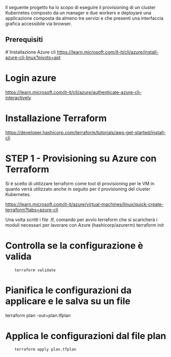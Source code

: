 Il seguente progetto ha lo scopo di eseguire il provisioning di un cluster Kubernetes composto da un manager e due workers e deployare una applicazione composta da almeno tre servizi e che presenti una interfaccia grafica accessibile via browser.

## Prerequisiti

#`Installazione Azure cli
https://learn.microsoft.com/it-it/cli/azure/install-azure-cli-linux?pivots=apt

# Login azure
https://learn.microsoft.com/it-it/cli/azure/authenticate-azure-cli-interactively

# Installazione Terraform
https://developer.hashicorp.com/terraform/tutorials/aws-get-started/install-cli

# STEP 1 - Provisioning su Azure con Terraform

Si è scelto di utilizzare terraform come tool di provisioning per le VM in quanto verrà utilizzato anche in seguito per il provisioning del cluster Kubernetes.

https://learn.microsoft.com/it-it/azure/virtual-machines/linux/quick-create-terraform?tabs=azure-cli

Una volta scritti i file .tf, comando per avvio terraform che si scaricherà i moduli necessari per lavorare con Azure (hashicorp/azurerm)
		terraform init 
		
# Controlla se la configurazione è valida
		terraform validate

# Pianifica le configurazioni da applicare e le salva su un file

   terraform plan -out=plan.tfplan

# Applica le configurazioni dal file plan
		
		terraform apply plan.tfplan
